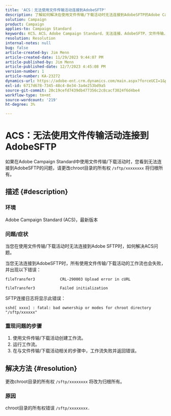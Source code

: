 ```yaml
---
title: 'ACS：无法使用文件传输活动连接到AdobeSFTP'
description: 了解如何解决在使用文件传输/下载活动时无法连接到AdobeSFTP的Adobe Campaign Standard问题。
solution: Campaign
product: Campaign
applies-to: Campaign Standard
keywords: KCS、ACS、Adobe Campaign Standard、无法连接、AdobeSFTP、文件传输、下载、错误、CRL-290003、cURL、故障排除
resolution: Resolution
internal-notes: null
bug: false
article-created-by: Jim Menn
article-created-date: 11/29/2023 9:44:07 PM
article-published-by: Jim Menn
article-published-date: 12/7/2023 4:45:08 PM
version-number: 1
article-number: KA-23272
dynamics-url: https://adobe-ent.crm.dynamics.com/main.aspx?forceUCI=1&pagetype=entityrecord&etn=knowledgearticle&id=e39cbc69-008f-ee11-8179-6045bd006268
exl-id: 6717d678-7345-48c4-8e34-3a4e253bd9a5
source-git-commit: 20c19cefd7439db477356c2c8cacf3024f6d4be4
workflow-type: tm+mt
source-wordcount: '219'
ht-degree: 3%

---
```


# ACS：无法使用文件传输活动连接到AdobeSFTP


如果在Adobe Campaign Standard中使用文件传输/下载活动时，您看到无法连接到AdobeSFTP的问题，请更改chroot目录的所有权 `/sftp/xxxxxxxx` 将归根所有。

## 描述 {#description}


### 环境

Adobe Campaign Standard (ACS)，最新版本



### 问题/症状

当您在使用文件传输/下载活动时无法连接到Adobe SFTP时，如何解决ACS问题。

当您无法连接到AdobeSFTP时，所有使用文件传输/下载活动的工作流也会失败，并出现以下错误：




```
fileTransfer3           CRL-290003 Upload error in cURL 

fileTransfer3           Failed initialization
```




SFTP连接日志将显示此错误：




```
sshd[ xxxx] : fatal: bad ownership or modes for chroot directory "/sftp/xxxxxx"
```






### <b>重现问题的步骤</b>

1. 使用文件传输/下载活动创建工作流。
2. 运行工作流。
3. 在与文件传输/下载活动相关的步骤中，工作流失败并返回错误。



## 解决方法 {#resolution}


更改chroot目录的所有权 `/sftp/xxxxxxxx` 将改为归根所有。

### 原因

chroot目录的所有权错误 `/sftp/xxxxxxxx. `
